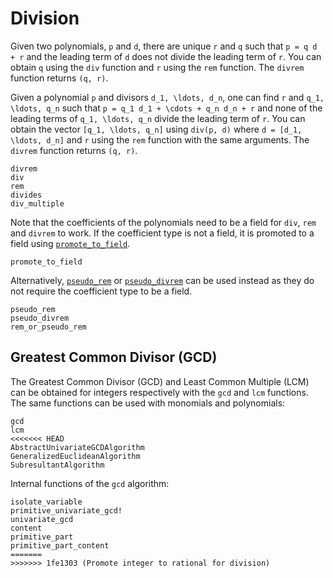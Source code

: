 # Division

Given two polynomials, ``p`` and ``d``, there are unique ``r`` and ``q`` such that ``p = q d + r`` and the leading term of ``d`` does not divide the leading term of ``r``.
You can obtain ``q`` using the `div` function and ``r`` using the `rem` function.
The `divrem` function returns ``(q, r)``.

Given a polynomial ``p`` and divisors ``d_1, \ldots, d_n``, one can find ``r`` and ``q_1, \ldots, q_n`` such that ``p = q_1 d_1 + \cdots + q_n d_n + r`` and none of the leading terms of ``q_1, \ldots, q_n`` divide the leading term of ``r``.
You can obtain the vector ``[q_1, \ldots, q_n]`` using `div(p, d)` where ``d = [d_1, \ldots, d_n]`` and ``r`` using the `rem` function with the same arguments.
The `divrem` function returns ``(q, r)``.
```@docs
divrem
div
rem
divides
div_multiple
```

Note that the coefficients of the polynomials need to be a field for `div`,
`rem` and `divrem` to work.
If the coefficient type is not a field, it is promoted to a field using [`promote_to_field`](@ref).
```@docs
promote_to_field
```
Alternatively, [`pseudo_rem`](@ref) or [`pseudo_divrem`](@ref) can be used
instead as they do not require the coefficient type to be a field.
```@docs
pseudo_rem
pseudo_divrem
rem_or_pseudo_rem
```

## Greatest Common Divisor (GCD)

The Greatest Common Divisor (GCD) and Least Common Multiple (LCM) can be
obtained for integers respectively with the `gcd` and `lcm` functions.
The same functions can be used with monomials and polynomials:
```@docs
gcd
lcm
<<<<<<< HEAD
AbstractUnivariateGCDAlgorithm
GeneralizedEuclideanAlgorithm
SubresultantAlgorithm
```
Internal functions of the `gcd` algorithm:
```@docs
isolate_variable
primitive_univariate_gcd!
univariate_gcd
content
primitive_part
primitive_part_content
=======
>>>>>>> 1fe1303 (Promote integer to rational for division)
```
